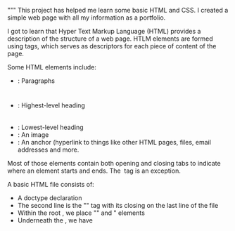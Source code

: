 """
This project has helped me learn some basic HTML and CSS.
I created a simple web page with all my information as a portfolio. 

I got to learn that Hyper Text Markup Language (HTML) provides a description of the structure of a web page. 
HTLM elements are formed using tags, which serves as descriptors for each piece of content of the page. 

Some HTML elements include:
- <p></p>: Paragraphs
- <h1></h1>: Highest-level heading
- <h6></h6>: Lowest-level heading
- <img>: An image
- <a></a>: An anchor (hyperlink to things like other HTML pages, files, email addresses and more.

Most of those elements contain both opening and closing tabs to indicate where an element starts and ends. The <img> tag is an exception. 

A basic HTML file consists of:
- A doctype declaration <!DOCTYPE html>
- The second line is the "<html>" tag with its closing on the last line of the file
- Within the root <html>, we place "<head>" and "<body> elements
- Underneath the <head>, we have <title> for the webpage. 
- The <body> contains the main content of an HTLM file -- the information that is rendered by the web browser. Note that there is only one <body> element with an HTLM file.
- Within the <body> element, we have a high-level heading (<h1>) and a paragraph (<p>). 

 file:///home/moussa/Pictures/Screenshots/Screenshot%20from%202022-08-01%2000-55-08.png

We can connect a HTML page to other web pages by creating a hyperlink using the anchor tag as in the example below: 
<a href="mailto:m.amzat@alustudent.com">Email</a>

We will want to include a bulleted or number list in web page content.
- Unordered lists: We must use the <ul> tag, with nested <li> tags
- Ordered lists: We must use the <ol> tag to declare the list. 


Cascading Style Sheets (CSS) is a stylesheet language used to describe the presentation of a document written in HTML. It describes how elements should nbe renderd on screen, an paper, in speech, or on other media. In other words, it is used to selectively style HTML elements.
p {
   color: green;
}  
This is called a ruleset. The selector "p" defines the element to be styled; a paragraph. The selector in a ruleset is the only thing outside of the curly braces. The declaration (color: green;) must contain a colon (:) to separate the property from its value and each declaration must be separated by a semicolon (;).

We can also select multiple elements and apply a single ruleset to all of them by separating multiple selectors by commas.
p, li, h1 {
   color: yellow;
}

I have also learned about fonts and text. 
Moreover, CSS layout is based on the box model:
- padding: Space around the content,
- border: the solid line that is just outside the padding
- margin: The space around the outside of the border. 
Here, I've got to manipulate:
- width of elements
- background-color
- color
- text-shadow

In a nutshell, those are the knowledge I acquired with 4 days since I started learning. I wish I could create something more appealing but I look forward to enhancing my understanding through practice and rendering better results in the days to come. 
 """
